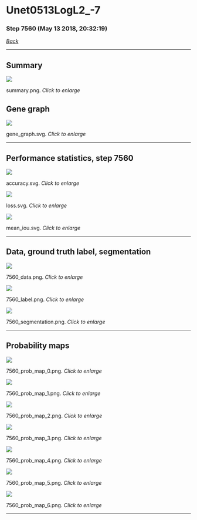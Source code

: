 # Unet0513LogL2_-7

### Step 7560 (May 13 2018, 20:32:19)

[_Back_](..)

---

## Summary

<div class="images"><a href="media/summary.png"><img  src="media/summary.png" align="center"></a><p>summary.png. <i>Click to enlarge</i></p></div>

## Gene graph

<div class="images"><a href="media/gene_graph.svg"><img  src="media/gene_graph.svg" align="center"></a><p>gene_graph.svg. <i>Click to enlarge</i></p></div>

---

## Performance statistics, step 7560

<div class="images"><a href="media/accuracy.svg"><img class="mini" src="media/accuracy.svg" align="center"></a><p>accuracy.svg. <i>Click to enlarge</i></p></div>
<div class="images"><a href="media/loss.svg"><img class="mini" src="media/loss.svg" align="center"></a><p>loss.svg. <i>Click to enlarge</i></p></div>
<div class="images"><a href="media/mean_iou.svg"><img class="mini" src="media/mean_iou.svg" align="center"></a><p>mean_iou.svg. <i>Click to enlarge</i></p></div>

---

## Data, ground truth label, segmentation

<div class="images"><a href="media/7560_data.png"><img class="mini" src="media/7560_data.png" align="center"></a><p>7560_data.png. <i>Click to enlarge</i></p></div>
<div class="images"><a href="media/7560_label.png"><img class="mini" src="media/7560_label.png" align="center"></a><p>7560_label.png. <i>Click to enlarge</i></p></div>
<div class="images"><a href="media/7560_segmentation.png"><img class="mini" src="media/7560_segmentation.png" align="center"></a><p>7560_segmentation.png. <i>Click to enlarge</i></p></div>

---

## Probability maps

<div class="images"><a href="media/7560_prob_map_0.png"><img class="mini" src="media/7560_prob_map_0.png" align="center"></a><p>7560_prob_map_0.png. <i>Click to enlarge</i></p></div>
<div class="images"><a href="media/7560_prob_map_1.png"><img class="mini" src="media/7560_prob_map_1.png" align="center"></a><p>7560_prob_map_1.png. <i>Click to enlarge</i></p></div>
<div class="images"><a href="media/7560_prob_map_2.png"><img class="mini" src="media/7560_prob_map_2.png" align="center"></a><p>7560_prob_map_2.png. <i>Click to enlarge</i></p></div>
<div class="images"><a href="media/7560_prob_map_3.png"><img class="mini" src="media/7560_prob_map_3.png" align="center"></a><p>7560_prob_map_3.png. <i>Click to enlarge</i></p></div>
<div class="images"><a href="media/7560_prob_map_4.png"><img class="mini" src="media/7560_prob_map_4.png" align="center"></a><p>7560_prob_map_4.png. <i>Click to enlarge</i></p></div>
<div class="images"><a href="media/7560_prob_map_5.png"><img class="mini" src="media/7560_prob_map_5.png" align="center"></a><p>7560_prob_map_5.png. <i>Click to enlarge</i></p></div>
<div class="images"><a href="media/7560_prob_map_6.png"><img class="mini" src="media/7560_prob_map_6.png" align="center"></a><p>7560_prob_map_6.png. <i>Click to enlarge</i></p></div>

---



